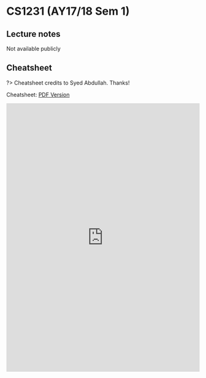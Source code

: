 # CS1231 (AY17/18 Sem 1)

## Lecture notes
Not available publicly

## Cheatsheet

?> Cheatsheet credits to Syed Abdullah. Thanks!

Cheatsheet: [PDF Version](https://github.com/sijie123/nus_public/blob/master/cs1231/CS1231.pdf)

<embed src="https://github.com/sijie123/nus_public/raw/master/cs1231/CS1231.pdf" width="100%" height="700px">
</embed>